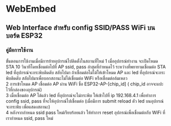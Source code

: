 # WebEmbed
## Web Interface สำหรับ config SSID/PASS WiFi บนบอร์ด ESP32
### คู่มือการใช้งาน
ขั้นตอนการใช้งานเมื่อมีการย้ายอุปกรณ์ไปติดตั้งในสถานที่ใหม่
1 เมื่ออุปกรณ์ทำงาน จะเปิดโหมด STA 10 วินาทีโดยเชื่อมต่อไปที่ AP ssid, pass ล่าสุดที่กำหนดไว้ ระหว่างที่พยายามเชื่อมต่อ STA led ที่อุปกรณ์จะกระพิบติดดับ สลับไปมา ถ้าเชื่อมต่อไม่ได้ให้เข้าโหมด AP และ led ที่อุปกรณ์จะกระพิบติดดับ สลับไปมาเพื่อบอกสถานะไม่ได้เชื่อมต่อ WiFi หรือเชื่อมต่อล้มเหลว <br>
2 การเข้าโหมด AP เชื่อมต่อ AP ผ่าน WiFi ชื่อ ESP32-AP-[chip_id] ( chip_id อาจจะแปะไว้ที่กล่องของอุปกรณ์) <br>
3 เมื่อเชื่อมต่อ AP ได้แล้ว led ที่อุปกรณ์จะไม่กระพิบ ให้เข้าไปที่ ip 192.168.4.1 เพื่อทำการ config ssid, pass ที่จะให้อุปกรณ์ไปเชื่อมต่อ (เมื่อมีการ submit reload ตัว led บนอุปกรณ์จะกระพิบ เพื่อแสดงสถานะ) <br>
4 หลังจากกำหนด ssid pass ใหม่เรียบร้อยแล้ว ให้ทำการ reset อุปกรณ์เพื่อเชื่อมต่อกับ WiFi ที่เรากำหนด ssid, pass ใหม่ <br>

